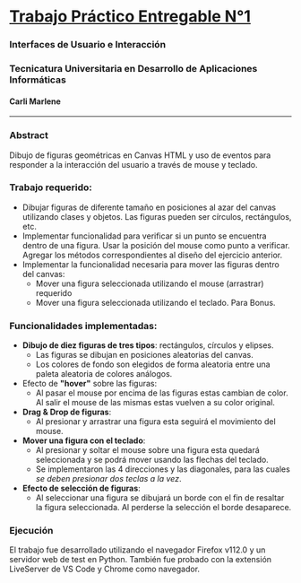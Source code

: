# <ins>Trabajo Práctico Entregable N°1</ins>
### Interfaces de Usuario e Interacción 
### Tecnicatura Universitaria en Desarrollo de Aplicaciones Informáticas
#### Carli Marlene 
---
### Abstract
Dibujo de figuras geométricas en Canvas HTML y uso de eventos para responder a la interacción del usuario a través de mouse y teclado.

### Trabajo requerido:
- Dibujar figuras de diferente tamaño en posiciones al azar del canvas utilizando
clases y objetos. Las figuras pueden ser círculos, rectángulos, etc.
- Implementar funcionalidad para verificar si un punto se encuentra dentro de una
figura. Usar la posición del mouse como punto a verificar. Agregar los métodos
correspondientes al diseño del ejercicio anterior.
- Implementar la funcionalidad necesaria para mover las figuras dentro del canvas:
    - Mover una figura seleccionada utilizando el mouse (arrastrar) requerido
    - Mover una figura seleccionada utilizando el teclado. Para Bonus.

### Funcionalidades implementadas: 

- **Dibujo de diez figuras de tres tipos**: rectángulos, círculos y elipses.
    - Las figuras se dibujan en posiciones aleatorias del canvas.
    - Los colores de fondo son elegidos de forma aleatoria entre una paleta aleatoria de colores análogos.
- Efecto de **"hover"** sobre las figuras:
    - Al pasar el mouse por encima de las figuras estas cambian de color. Al salir el mouse de las mismas estas vuelven a su color original.
- **Drag & Drop de figuras**:
    - Al presionar y arrastrar una figura esta seguirá el movimiento del mouse.
- **Mover una figura con el teclado**:
    - Al presionar y soltar el mouse sobre una figura esta quedará seleccionada y se podrá mover usando las flechas del teclado.
    - Se implementaron las 4 direcciones y las diagonales, para las cuales *se deben presionar dos teclas a la vez*.
- **Efecto de selección de figuras**:
    - Al seleccionar una figura se dibujará un borde con el fin de resaltar la figura seleccionada. Al perderse la selección el borde desaparece.

### Ejecución 

El trabajo fue desarrollado utilizando el navegador Firefox v112.0 y un servidor web de test en Python.
También fue probado con la extensión LiveServer de VS Code y Chrome como navegador.
